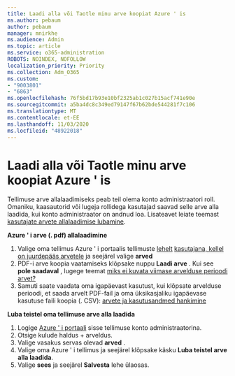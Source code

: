 ```yaml
---
title: Laadi alla või Taotle minu arve koopiat Azure ' is
ms.author: pebaum
author: pebaum
manager: mnirkhe
ms.audience: Admin
ms.topic: article
ms.service: o365-administration
ROBOTS: NOINDEX, NOFOLLOW
localization_priority: Priority
ms.collection: Adm_O365
ms.custom:
- "9003801"
- "6863"
ms.openlocfilehash: 76f5bd17b93e10bf2325ab1c027b15acf741e90e
ms.sourcegitcommit: a5ba4dc8c349ed79147f67b62bde544281f7c106
ms.translationtype: MT
ms.contentlocale: et-EE
ms.lasthandoff: 11/03/2020
ms.locfileid: "48922018"
---
```

# <a name="download-or-request-a-copy-of-my-bill-in-azure"></a>Laadi alla või Taotle minu arve koopiat Azure ' is

Tellimuse arve allalaadimiseks peab teil olema konto administraatori roll. Omaniku, kaasautorid või lugeja rollidega kasutajad saavad selle arve alla laadida, kui konto administraator on andnud loa. Lisateavet leiate teemast [kasutajate arvete allalaadimise lubamine](https://docs.microsoft.com/azure/cost-management-billing/manage/manage-billing-access#opt-in).

**Azure ' i arve (. pdf) allalaadimine**

1. Valige oma tellimus Azure ' i portaalis tellimuste [lehelt](https://portal.azure.com/#blade/Microsoft_Azure_Billing/SubscriptionsBlade) [kasutajana, kellel on juurdepääs arvetele](https://docs.microsoft.com/azure/cost-management-billing/manage/manage-billing-access?WT.mc_id=Portal-Microsoft_Azure_Support) ja seejärel valige **arved**
2. PDF-i arve koopia vaatamiseks klõpsake nuppu **Laadi arve** . Kui see **pole saadaval** , lugege teemat [miks ei kuvata viimase arvelduse perioodi arvet?](https://docs.microsoft.com/azure/cost-management-billing/manage/download-azure-invoice-daily-usage-date?WT.mc_id=Portal-Microsoft_Azure_Support#noinvoice)
3. Samuti saate vaadata oma igapäevast kasutust, kui klõpsate arvelduse perioodi, et saada arvelt PDF-fail ja oma üksikasjaliku igapäevase kasutuse faili koopia (. CSV): [arvete ja kasutusandmed hankimine](https://docs.microsoft.com/azure/cost-management-billing/manage/download-azure-invoice-daily-usage-date?WT.mc_id=Portal-Microsoft_Azure_Support)  

**Luba teistel oma tellimuse arve alla laadida**

1. Logige [Azure ' i portaali](https://portal.azure.com/) sisse tellimuse konto administraatorina.
2. Otsige kulude haldus + arveldus.
3. Valige vasakus servas olevad **arved** .
4. Valige oma Azure ' i tellimus ja seejärel klõpsake käsku **Luba teistel arve alla laadida**.
5. Valige **sees** ja seejärel **Salvesta** lehe ülaosas.
